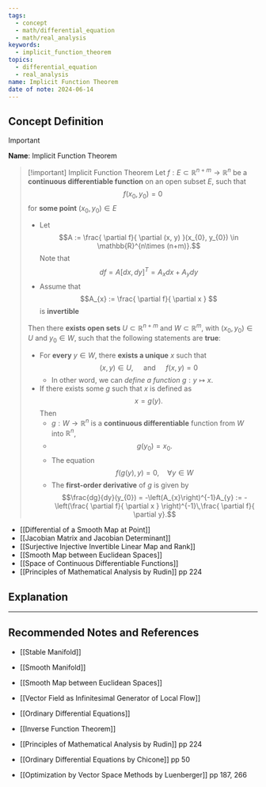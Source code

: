 ```yaml
---
tags:
  - concept
  - math/differential_equation
  - math/real_analysis
keywords:
  - implicit_function_theorem
topics:
  - differential_equation
  - real_analysis
name: Implicit Function Theorem
date of note: 2024-06-14
---
```


## Concept Definition

>[!important]
>**Name**: Implicit Function Theorem

>[!important] Implicit Function Theorem
>Let $f: E\subset \mathbb{R}^{n+m} \to \mathbb{R}^{n}$ be a **continuous differentiable function** on an open subset $E$, such that $$f(x_{0}, y_{0}) = 0$$ for **some point** $(x_{0}, y_{0})\in E$ 
>- Let $$A := \frac{ \partial f}{ \partial (x, y) }(x_{0}, y_{0})  \in \mathbb{R}^{n\times (n+m)}.$$ Note that $$df = A\left[dx, dy\right]^{T} = A_{x}dx + A_{y}dy$$
>- Assume that $$A_{x} := \frac{ \partial f}{ \partial x } $$ is **invertible**
>
>Then there **exists open sets** $U \subset \mathbb{R}^{n+m}$ and $W \subset \mathbb{R}^{m}$, with $(x_{0}, y_{0}) \in U$ and $y_{0}\in W$, such that the following statements are **true**:
>- For **every** $y\in W$,  there **exists a unique** $x$ such that $$(x,y)\in U, \quad \text{ and }\quad f(x, y) = 0$$
>	- In other word, we can *define a function* $g: y \mapsto x$.
>- If there exists some $g$ such that $x$ is defined as $$x = g(y).$$ Then 
>	- $g: W \to \mathbb{R}^{n}$ is a **continuous differentiable** function from $W$ into $\mathbb{R}^{n}$, 
>	- $$g(y_{0}) = x_{0}.$$
>	- The equation $$f(g(y), y) = 0,\quad \forall y\in W$$
>	- The **first-order derivative** of $g$ is given by $$\frac{dg}{dy}(y_{0}) = -\left(A_{x}\right)^{-1}A_{y} := -\left(\frac{ \partial f}{ \partial x } \right)^{-1}\,\frac{ \partial f}{ \partial y}.$$

- [[Differential of a Smooth Map at Point]]
- [[Jacobian Matrix and Jacobian Determinant]]
- [[Surjective Injective Invertible Linear Map and Rank]]
- [[Smooth Map between Euclidean Spaces]]
- [[Space of Continuous Differentiable Functions]]
- [[Principles of Mathematical Analysis by Rudin]] pp 224


## Explanation






-----------
##  Recommended Notes and References

- [[Stable Manifold]]
- [[Smooth Manifold]]
- [[Smooth Map between Euclidean Spaces]]
- [[Vector Field as Infinitesimal Generator of Local Flow]]

- [[Ordinary Differential Equations]]
- [[Inverse Function Theorem]]

- [[Principles of Mathematical Analysis by Rudin]] pp 224
- [[Ordinary Differential Equations by Chicone]] pp 50
- [[Optimization by Vector Space Methods by Luenberger]] pp 187, 266
